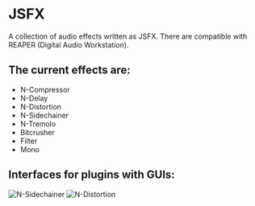 # JSFX
A collection of audio effects written as JSFX. There are compatible with REAPER
(Digital Audio Workstation).

## The current effects are:
- N-Compressor
- N-Delay
- N-Distortion
- N-Sidechainer
- N-Tremolo
- Bitcrusher
- Filter
- Mono

## Interfaces for plugins with GUIs:
![N-Sidechainer](https://www.dropbox.com/scl/fi/odomo43xtm51qefgusti1/N-Distortion.png?rlkey=kslm0cwh3jcze92dsphrlewp2&dl=0)
![N-Distortion](https://dl.dropboxusercontent.com/s/v2gxapvlej6rvb9/n_distortion.png?dl=0)
